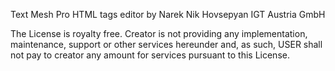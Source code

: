 Text Mesh Pro HTML tags editor by Narek Nik Hovsepyan
IGT Austria GmbH

The License is royalty free.
Creator is not providing any implementation, maintenance, support or other services hereunder and, as such, USER shall not pay to creator any amount for services pursuant to this License.